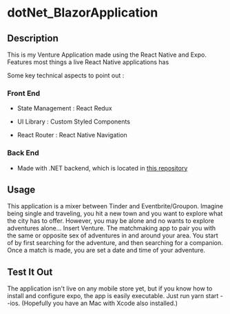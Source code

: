 dotNet_BlazorApplication
==========================

## Description

This is my Venture Application made using the React Native and Expo. Features most things a live React Native applications has

Some key technical aspects to point out :

### Front End

* State Management : React Redux

* UI Library : Custom Styled Components

* React Router : React Native Navigation

### Back End

* Made with .NET backend, which is located in [this repository]()

## Usage

This application is a mixer between Tinder and Eventbrite/Groupon. Imagine being single and traveling, you hit a new town and you want to explore what the city has to offer. However, you may be alone and no wants to explore adventures alone... Insert Venture. The matchmaking app to pair you with the same or opposite sex of adventures in and around your area. You start of by first searching for the adventure, and then searching for a companion. Once a match is made, you are set a date and time of your adventure.

## Test It Out

The application isn't live on any mobile store yet, but if you know how to install and configure expo, the app is easily executable. Just run yarn start --ios. (Hopefully you have an Mac with Xcode also installed.)

